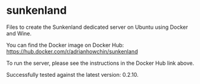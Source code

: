 # sunkenland
Files to create the Sunkenland dedicated server on Ubuntu using Docker and Wine.

You can find the Docker image on Docker Hub:
https://hub.docker.com/r/adrianhowchin/sunkenland

To run the server, please see the instructions in the Docker Hub link above.

Successfully tested against the latest version: 0.2.10.

